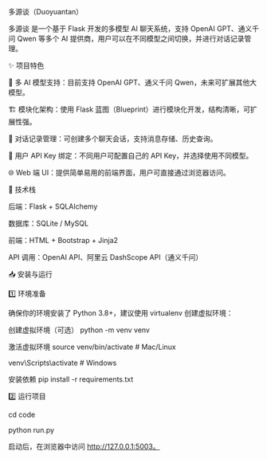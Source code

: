 多源谈（Duoyuantan）

多源谈 是一个基于 Flask 开发的多模型 AI 聊天系统，支持 OpenAI GPT、通义千问 Qwen 等多个 AI 提供商，用户可以在不同模型之间切换，并进行对话记录管理。

✨ 项目特色

📌 多 AI 模型支持：目前支持 OpenAI GPT、通义千问 Qwen，未来可扩展其他大模型。

🏗 模块化架构：使用 Flask 蓝图（Blueprint）进行模块化开发，结构清晰，可扩展性强。

📄 对话记录管理：可创建多个聊天会话，支持消息存储、历史查询。

🔐 用户 API Key 绑定：不同用户可配置自己的 API Key，并选择使用不同模型。

🌐 Web 端 UI：提供简单易用的前端界面，用户可直接通过浏览器访问。

🚀 技术栈

后端：Flask + SQLAlchemy

数据库：SQLite / MySQL

前端：HTML + Bootstrap + Jinja2

API 调用：OpenAI API、阿里云 DashScope API（通义千问）

📥 安装与运行

1️⃣ 环境准备

确保你的环境安装了 Python 3.8+，建议使用 virtualenv 创建虚拟环境：

创建虚拟环境（可选）
python -m venv venv

激活虚拟环境
source venv/bin/activate # Mac/Linux

venv\Scripts\activate # Windows

安装依赖
pip install -r requirements.txt 

2️⃣ 运行项目

cd code

python run.py

启动后，在浏览器中访问 http://127.0.0.1:5003。
